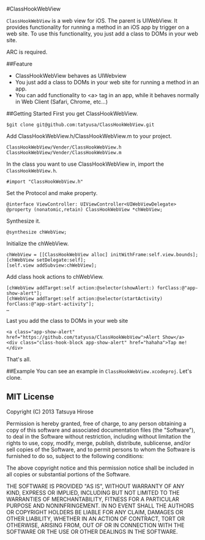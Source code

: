 #ClassHookWebView

`ClassHookWebView` is a web view for iOS. The parent is UIWebView. It provides functionality for running a method in an iOS app by trigger on a web site. To use this functionality, you just add a class to DOMs in your web site.

ARC is required.

##Feature
* ClassHookWebView behaves as UIWebview
* You just add a class to DOMs in your web site for running a method in an app.
* You can add functionality to \<a\> tag in an app, while it behaves normally in Web Client (Safari, Chrome, etc…)

##Getting Started
First you get ClassHookWebView.

    $git clone git@github.com:tatyusa/ClassHookWebView.git
  
Add ClassHookWebView.h/ClassHookWebView.m to your project.
  
    ClassHookWebView/Vender/ClassHookWebView.h
    ClassHookWebView/Vender/ClassHookWebView.m
  
In the class you want to use ClassHookWebView in, import the `ClassHookWebView.h`.

    #import "ClassHookWebView.h"
  
Set the Protocol and make property.

    @interface ViewController: UIViewController<UIWebViewDelegate>
    @property (nonatomic,retain) ClassHookWebView *chWebView;

Synthesize it.

    @synthesize chWebView;

Initialize the chWebView.
  
    chWebView = [[ClassHookWebView alloc] initWithFrame:self.view.bounds];
    [chWebView setDelegate:self];
    [self.view addSubview:chWebView];

Add class hook actions to chWebView.

    [chWebView addTarget:self action:@selector(showAlert:) forClass:@"app-show-alert"];
    [chWebView addTarget:self action:@selector(startActivity) forClass:@"app-start-activity"];
    …
Last you add the class to DOMs in your web site

    <a class="app-show-alert" href="https://github.com/tatyusa/ClassHookWebView">Alert Show</a>
    <div class="class-hook-block app-show-alert" href="hahaha">Tap me!</div>

That's all.
    
##Example
You can see an example in `ClassHookWebView.xcodeproj`.
Let's clone.

## MIT License
Copyright (C) 2013 Tatsuya Hirose

Permission is hereby granted, free of charge, to any person obtaining a copy
of this software and associated documentation files (the "Software"), to deal
in the Software without restriction, including without limitation the rights
to use, copy, modify, merge, publish, distribute, sublicense, and/or sell
copies of the Software, and to permit persons to whom the Software is
furnished to do so, subject to the following conditions:

The above copyright notice and this permission notice shall be included in
all copies or substantial portions of the Software.

THE SOFTWARE IS PROVIDED "AS IS", WITHOUT WARRANTY OF ANY KIND, EXPRESS OR
IMPLIED, INCLUDING BUT NOT LIMITED TO THE WARRANTIES OF MERCHANTABILITY,
FITNESS FOR A PARTICULAR PURPOSE AND NONINFRINGEMENT. IN NO EVENT SHALL THE
AUTHORS OR COPYRIGHT HOLDERS BE LIABLE FOR ANY CLAIM, DAMAGES OR OTHER
LIABILITY, WHETHER IN AN ACTION OF CONTRACT, TORT OR OTHERWISE, ARISING FROM,
OUT OF OR IN CONNECTION WITH THE SOFTWARE OR THE USE OR OTHER DEALINGS IN
THE SOFTWARE.
